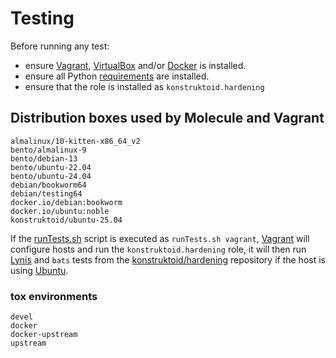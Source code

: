 # Testing

Before running any test:
- ensure [Vagrant](https://www.vagrantup.com/),
  [VirtualBox](https://www.virtualbox.org/) and/or
  [Docker](https://www.docker.com/) is installed.
- ensure all Python [requirements](./requirements-dev.txt) are installed.
- ensure that the role is installed as `konstruktoid.hardening`

## Distribution boxes used by Molecule and Vagrant

```console
almalinux/10-kitten-x86_64_v2
bento/almalinux-9
bento/debian-13
bento/ubuntu-22.04
bento/ubuntu-24.04
debian/bookworm64
debian/testing64
docker.io/debian:bookworm
docker.io/ubuntu:noble
konstruktoid/ubuntu-25.04
```

If the [runTests.sh](runTests.sh) script is executed as `runTests.sh vagrant`,
[Vagrant](https://www.vagrantup.com/ "Vagrant") will configure hosts and run the
`konstruktoid.hardening` role, it will then run
[Lynis](https://github.com/CISOfy/lynis/ "Lynis") and `bats` tests from the
[konstruktoid/hardening](https://github.com/konstruktoid/hardening "konstruktoid/hardening")
repository if the host is using [Ubuntu](https://ubuntu.com/ "Ubuntu").

### tox environments

```console
devel
docker
docker-upstream
upstream
```
